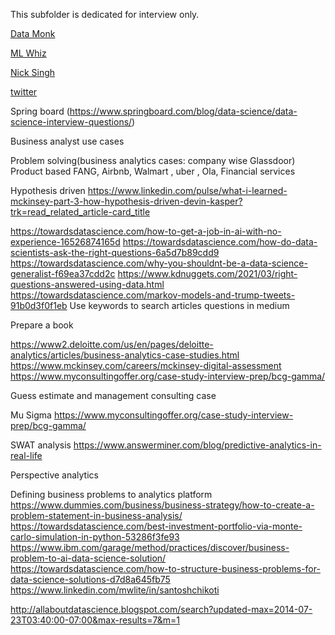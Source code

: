 This subfolder is dedicated for interview only.

[Data Monk](http://datamonk.com/)

[ML Whiz](https://mlwhiz.com/)

[Nick Singh](https://www.nicksingh.com/)

[twitter](https://huyenchip.com/ml-interviews-book/)

Spring board (https://www.springboard.com/blog/data-science/data-science-interview-questions/)

Business analyst use cases

Problem solving(business analytics cases: company wise Glassdoor)
Product based FANG, Airbnb, Walmart , uber , Ola, Financial services

Hypothesis driven https://www.linkedin.com/pulse/what-i-learned-mckinsey-part-3-how-hypothesis-driven-devin-kasper?trk=read_related_article-card_title


https://towardsdatascience.com/how-to-get-a-job-in-ai-with-no-experience-16526874165d
https://towardsdatascience.com/how-do-data-scientists-ask-the-right-questions-6a5d7b89cdd9
https://towardsdatascience.com/why-you-shouldnt-be-a-data-science-generalist-f69ea37cdd2c
https://www.kdnuggets.com/2021/03/right-questions-answered-using-data.html
https://towardsdatascience.com/markov-models-and-trump-tweets-91b0d3f0f1eb
Use keywords to search articles questions in medium

Prepare a book


https://www2.deloitte.com/us/en/pages/deloitte-analytics/articles/business-analytics-case-studies.html
https://www.mckinsey.com/careers/mckinsey-digital-assessment
https://www.myconsultingoffer.org/case-study-interview-prep/bcg-gamma/

Guess estimate and management consulting case

Mu Sigma https://www.myconsultingoffer.org/case-study-interview-prep/bcg-gamma/

SWAT analysis
https://www.answerminer.com/blog/predictive-analytics-in-real-life

Perspective analytics

Defining business problems to analytics platform
https://www.dummies.com/business/business-strategy/how-to-create-a-problem-statement-in-business-analysis/
https://towardsdatascience.com/best-investment-portfolio-via-monte-carlo-simulation-in-python-53286f3fe93
https://www.ibm.com/garage/method/practices/discover/business-problem-to-ai-data-science-solution/
https://towardsdatascience.com/how-to-structure-business-problems-for-data-science-solutions-d7d8a645fb75
https://www.linkedin.com/mwlite/in/santoshchikoti

http://allaboutdatascience.blogspot.com/search?updated-max=2014-07-23T03:40:00-07:00&max-results=7&m=1
